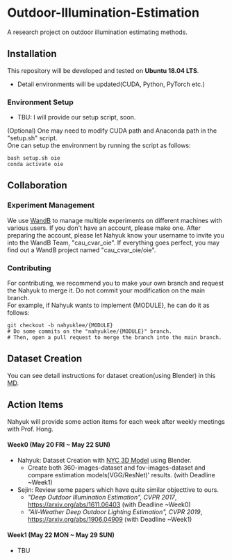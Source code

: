 # Outdoor-Illumination-Estimation

A research project on outdoor illumination estimating methods.

## Installation
This repository will be developed and tested on **Ubuntu 18.04 LTS**.
- Detail environments will be updated(CUDA, Python, PyTorch etc.)

### Environment Setup
- TBU: I will provide our setup script, soon.

(Optional) One may need to modify CUDA path and Anaconda path in the "setup.sh" script. \
One can setup the environment by running the script as follows:
```
bash setup.sh oie
conda activate oie
```

## Collaboration
### Experiment Management
We use [WandB](https://wandb.ai/site) to manage multiple experiments on different machines with various users.
If you don't have an account, please make one.
After preparing the account, please let Nahyuk know your username to invite you into the WandB Team, "cau_cvar_oie".
If everything goes perfect, you may find out a WandB project named "cau_cvar_oie/oie".
### Contributing
For contributing, we recommend you to make your own branch and request the Nahyuk to merge it.
Do not commit your modification on the main branch. \
For example, if Nahyuk wants to implement {MODULE}, he can do it as follows:
```
git checkout -b nahyuklee/{MODULE}
# Do some commits on the "nahyuklee/{MODULE}" branch.
# Then, open a pull request to merge the branch into the main branch.
```
## Dataset Creation
You can see detail instructions for dataset creation(using Blender) in this [MD](./DATA.md).

## Action Items
Nahyuk will provide some action items for each week after weekly meetings with Prof. Hong.
#### Week0 (May 20 FRI ~ May 22 SUN)
- Nahyuk: Dataset Creation with [NYC 3D Model](https://www1.nyc.gov/site/planning/data-maps/open-data/dwn-nyc-3d-model-download.page) using Blender.
  - Create both 360-images-dataset and fov-images-dataset and compare estimation models(VGG/ResNet)' results. (with Deadline ~Week1)
- Sejin: Review some papers which have quite similar objecttive to ours.
  - _"Deep Outdoor Illumination Estimation", CVPR 2017_, https://arxiv.org/abs/1611.06403 (with Deadline ~Week0)
  - _"All-Weather Deep Outdoor Lighting Estimation", CVPR 2019_, https://arxiv.org/abs/1906.04909 (with Deadline ~Week1)
#### Week1 (May 22 MON ~ May 29 SUN)
- TBU
